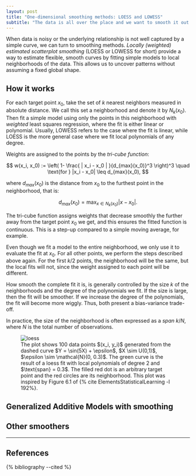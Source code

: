 ```yaml
---
layout: post
title: "One-dimensional smoothing methods: LOESS and LOWESS"
subtitle: "The data is all over the place and we want to smooth it out. Or capture an underlying trend without assuming a fixed global shape. This is where smoothing methods come in, such as locally (weighted) estimated scatterplot smoothing (LOESS or LOWESS for short)."
---
```

When data is noisy or the underlying relationship is not well captured by a simple curve, we can turn to smoothing methods. *Locally (weighted) estimated scatterplot smoothing* (LOESS or LOWESS for short) provide a way to estimate flexible, smooth curves by fitting simple models to local neighborhoods of the data. This allows us to uncover patterns without assuming a fixed global shape.

## How it works
For each target point $x_0$, take the set of $k$ nearest neighbors measured in absolute distance. We call this set a neighborhood and denote it by $N_k(x_0)$. Then fit a simple model using only the points in this neighborhood with *weighted* least squares regression, where the fit is either linear or polynomial. Usually, LOWESS refers to the case where the fit is linear, while LOESS is the more general case where we fit local polynomials of any degree.

Weights are assigned to the points by the *tri-cube function*:

$$
w(x_i, x_0) := \left( 1- \frac{ | x_i - x_0 | }{d_{max}(x_0)}^3 \right)^3 \quad \text{for } |x_i - x_0| \leq d_{max}(x_0),
$$

where $d_{max}(x_0)$ is the distance from $x_0$ to the furthest point in the neighborhood, that is:

$$ 
d_{max}(x_0) = \max_{x \in N_k(x_0)} | x - x_0 |.
$$

The tri-cube function assigns weights that decrease smoothly the further away from the target point $x_0$ we get, and this ensures the fitted function is continuous. This is a step-up compared to a simple moving average, for example.

Even though we fit a model to the entire neighborhood, we only use it to evaluate the fit at $x_0$. For all other points, we perform the steps described above again. For the first $k/2$ points, the neighborhood will be the same, but the local fits will not, since the weight assigned to each point will be different.

How smooth the complete fit it is, is generally controlled by the size $k$ of the neighborhoods and the degree of the polynomials we fit. If the size is large, then the fit will be smoother. If we increase the degree of the polynomials, the fit will become more wiggly. Thus, both present a bias-variance trade-off. 

In practice, the size of the neighborhood is often expressed as a *span* $k/N$, where $N$ is the total number of observations.

<figure class="figure img-figure">
  <img src="{{ '/assets/images/loess.png' | relative_url }}" alt="loess" class="img-fluid">
  <figcaption class="figure-caption">
    The plot shows 100 data points $(x_i, y_i)$ generated from the dashed curve $Y = \sin(5X) + \epsilon$, $X \sim U(0,1)$, $\epsilon \sim \mathcal{N}(0, 0.3)$. The green curve is the result of a loess fit with local polynomials of degree 2 and $\text{span} = 0.3$. The filled red dot is an arbitrary target point and the red circles are its neighborhood. This plot was inspired by Figure 6.1 of {% cite ElementsStatisticalLearning -l 192%}.
  </figcaption>
</figure>

## Generalized Additive Models with smoothing

## Other smoothers

---

## References
{% bibliography --cited %}